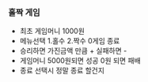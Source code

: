 ### 홀짝 게임

- 최초 게임머니 1000원
- 메뉴선택 1.홀수 2.짝수 0게임 종료
- 승리하면 가진금액 만큼 + 실패하면 -
- 게임머니 5000원되면 성공 0원 되면 패배
- 종료 선택시 정말 종료 할건지